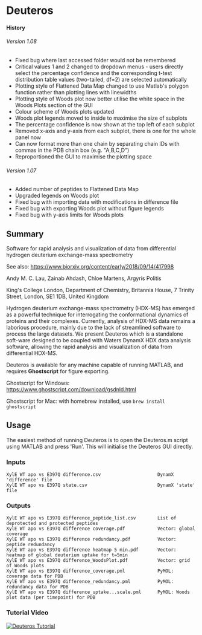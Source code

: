 # Deuteros

#### History
###### Version 1.08
- Fixed bug where last accessed folder would not be remembered
- Critical values 1 and 2 changed to dropdown menus - users directly select the percentage confidence and the corresponding t-test distribution table values (two-tailed, df=2) are selected automatically
- Plotting style of Flattened Data Map changed to use Matlab's polygon function rather than plotting lines with linewidths
- Plotting style of Woods plot now better utilise the white space in the Woods Plots section of the GUI
- Colour scheme of Woods plots updated
- Woods plot legends moved to inside to maximise the size of subplots
- The percentage confidence is now shown at the top left of each subplot
- Removed x-axis and y-axis from each subplot, there is one for the whole panel now
- Can now format more than one chain by separating chain IDs with commas in the PDB chain box (e.g. "A,B,C,D")
- Reproportioned the GUI to maximise the plotting space

###### Version 1.07
- Added number of peptides to Flattened Data Map
- Upgraded legends on Woods plot
- Fixed bug with importing data with modifications in difference file
- Fixed bug with exporting Woods plot without figure legends
- Fixed bug with y-axis limits for Woods plots

## Summary

Software for rapid analysis and visualization of data from differential hydrogen deuterium exchange-mass spectrometry

See also: https://www.biorxiv.org/content/early/2018/09/14/417998

Andy M. C. Lau, Zainab Ahdash, Chloe Martens, Argyris Politis

King's College London, Department of Chemistry, Britannia House, 7 Trinity Street, London, SE1 1DB, United Kingdom

Hydrogen deuterium exchange-mass spectrometry (HDX-MS) has emerged as a powerful technique for interrogating the conformational dynamics of proteins and their complexes. Currently, analysis of HDX-MS data remains a laborious procedure, mainly due to the lack of streamlined software to process the large datasets. We present Deuteros which is a standalone soft-ware designed to be coupled with Waters DynamX HDX data analysis software, allowing the rapid analysis and visualization of data from differential HDX-MS.

Deuteros is available for any machine capable of running MATLAB, and requires **Ghostscript** for figure exporting.

Ghostscript for Windows: https://www.ghostscript.com/download/gsdnld.html

Ghostscript for Mac: with homebrew installed, use `brew install ghostscript`

## Usage

The easiest method of running Deuteros is to open the Deuteros.m script using MATLAB and press 'Run'. This will initialise the Deuteros GUI directly. 

### Inputs
```
XylE WT apo vs E397Q difference.csv                     DynamX 'difference' file
XylE WT apo vs E397Q state.csv                          DynamX 'state' file
```

### Outputs
```
XylE WT apo vs E397Q difference_peptide_list.csv        List of deprotected and protected peptides  
XylE WT apo vs E397Q difference coverage.pdf            Vector: global coverage
XylE WT apo vs E397Q difference redundancy.pdf          Vector: peptide redundancy
XylE WT apo vs E397Q difference heatmap 5 min.pdf       Vector: heatmap of global deuterium uptake for t=5min
XylE WT apo vs E397Q difference_WoodsPlot.pdf           Vector: grid of Woods plots 
XylE WT apo vs E397Q difference_coverage.pml            PyMOL: coverage data for PDB
XylE WT apo vs E397Q difference_redundancy.pml          PyMOL: redundancy data for PDB 
XylE WT apo vs E397Q difference_uptake...scale.pml      PyMOL: Woods plot data (per timepoint) for PDB
```

### Tutorial Video

[![Deuteros Tutorial](http://img.youtube.com/vi/4DHuDrj2MPI/0.jpg)](http://www.youtube.com/watch?v=4DHuDrj2MPI "Deuteros Tutorial")
